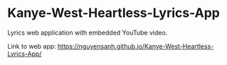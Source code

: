 # Kanye-West-Heartless-Lyrics-App
Lyrics web application with embedded YouTube video.

Link to web app: https://nguyensanh.github.io/Kanye-West-Heartless-Lyrics-App/
